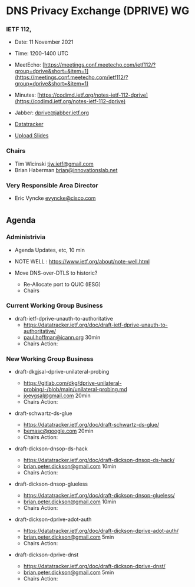 
# DNS Privacy Exchange (DPRIVE) WG
### IETF 112, 

* Date: 11 November 2021
* Time: 1200-1400 UTC
* MeetEcho: [https://meetings.conf.meetecho.com/ietf112/?group=dprive&short=&item=1](https://meetings.conf.meetecho.com/ietf112/?group=dprive&short=&item=1)
* Minutes: [https://codimd.ietf.org/notes-ietf-112-dprive](https://codimd.ietf.org/notes-ietf-112-dprive)

* Jabber: [dprive@jabber.ietf.org](dprive@jabber.ietf.org)

* [Datatracker](https://datatracker.ietf.org/wg/dprive/documents/)

* [Upload Slides](https://datatracker.ietf.org/meeting/112/session/dprive)

### Chairs
* Tim Wicinski [tjw.ietf@gmail.com](tjw.ietf@gmail.com)
* Brian Haberman [brian@innovationslab.net](brian@innovationslab.net)

### Very Responsible Area Director
* Eric Vyncke [evyncke@cisco.com](evyncke@cisco.com)

#
## Agenda

### Administrivia

* Agenda Updates, etc,  10 min
* NOTE WELL : https://www.ietf.org/about/note-well.html

*   Move DNS-over-DTLS to historic? 
    - Re-Allocate port to QUIC (IESG)
    - Chairs

### Current Working Group Business

*   draft-ietf-dprive-unauth-to-authoritative
    - https://datatracker.ietf.org/doc/draft-ietf-dprive-unauth-to-authoritative/
    - paul.hoffman@icann.org 30min
    - Chairs Action:

### New Working Group Business

*   draft-dkgjsal-dprive-unilateral-probing
    - https://gitlab.com/dkg/dprive-unilateral-probing/-/blob/main/unilateral-probing.md
    - joeygsal@gmail.com 20min
    - Chairs Action:

*   draft-schwartz-ds-glue
    - https://datatracker.ietf.org/doc/draft-schwartz-ds-glue/
    - bemasc@google.com 20min
    - Chairs Action:

*   draft-dickson-dnsop-ds-hack
    - https://datatracker.ietf.org/doc/draft-dickson-dnsop-ds-hack/
    - brian.peter.dickson@gmail.com 10min
    - Chairs Action:

*   draft-dickson-dnsop-glueless
    - https://datatracker.ietf.org/doc/draft-dickson-dnsop-glueless/
    - brian.peter.dickson@gmail.com 10min
    - Chairs Action:

*   draft-dickson-dprive-adot-auth
    - https://datatracker.ietf.org/doc/draft-dickson-dprive-adot-auth/
    - brian.peter.dickson@gmail.com 5min
    - Chairs Action:

*   draft-dickson-dprive-dnst
    - https://datatracker.ietf.org/doc/draft-dickson-dprive-dnst/
    - brian.peter.dickson@gmail.com 5min
    - Chairs Action:
